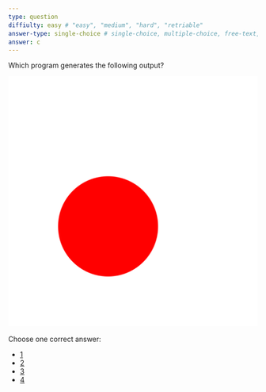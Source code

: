 ```yaml
---
type: question
diffiulty: easy # "easy", "medium", "hard", "retriable"
answer-type: single-choice # single-choice, multiple-choice, free-text, multiple-free-texts, program, map
answer: c
---
```


Which program generates the following output?

![dot](img/dot3.evy.svg)

Choose one correct answer:

- [1](img/dot1.evy "evy:source")
- [2](img/dot2.evy "evy:source")
- [3](img/dot3.evy "evy:source")
- [4](img/dot4.evy "evy:source")
